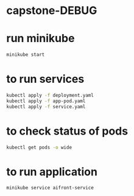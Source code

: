 ﻿# capstone-DEBUG

# run minikube
```bash
minikube start
```

# to run services
```bash
kubectl apply -f deployment.yaml 
kubectl apply -f app-pod.yaml 
kubectl apply -f service.yaml 
```

# to check status of pods
```bash
kubectl get pods -o wide
```

# to run application
```bash
minikube service aifront-service 
```
